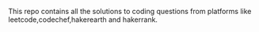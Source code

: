 This repo contains all the solutions to coding questions from platforms like leetcode,codechef,hakerearth and hakerrank.
